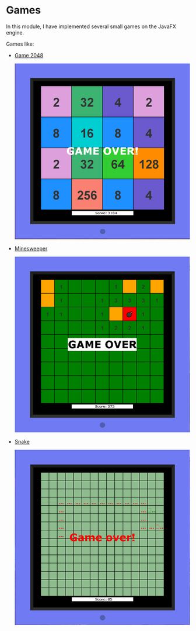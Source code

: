 # Games

In this module, I have implemented several small games on the JavaFX engine.

Games like:
- [Game 2048](https://github.com/SergUstin/JavaRushTasks/tree/master/8.Games/src/com/javarush/games/game2048)<br>

  ![Game2048.png](Game2048.png)
  
- [Minesweeper](https://github.com/SergUstin/JavaRushTasks/tree/master/8.Games/src/com/javarush/games/minesweeper)<br>

  ![img.png](mines.png)
  
- [Snake](https://github.com/SergUstin/JavaRushTasks/tree/master/8.Games/src/com/javarush/games/snake)<br>

  ![snake.png](snake.png)

